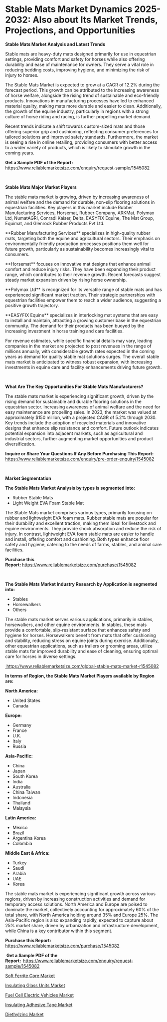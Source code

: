 <p><h1>Stable Mats Market Dynamics 2025-2032: Also about Its Market Trends, Projections, and Opportunities</h1></p><p><strong>Stable Mats Market Analysis and Latest Trends</strong></p>
<p><p>Stable mats are heavy-duty mats designed primarily for use in equestrian settings, providing comfort and safety for horses while also offering durability and ease of maintenance for owners. They serve a vital role in reducing bedding costs, improving hygiene, and minimizing the risk of injury to horses.</p><p>The Stable Mats Market is expected to grow at a CAGR of 12.2% during the forecast period. This growth can be attributed to the increasing awareness of horse welfare, alongside the rising trend of sustainable and eco-friendly products. Innovations in manufacturing processes have led to enhanced material quality, making mats more durable and easier to clean. Additionally, the growth of the equine industry, particularly in regions with a strong culture of horse riding and racing, is further propelling market demand.</p><p>Recent trends indicate a shift towards custom-sized mats and those offering superior grip and cushioning, reflecting consumer preferences for tailored solutions and improved safety standards. Furthermore, the market is seeing a rise in online retailing, providing consumers with better access to a wider variety of products, which is likely to stimulate growth in the coming years.</p></p>
<p><strong>Get a Sample PDF of the Report:&nbsp;</strong> <a href="https://www.reliablemarketsize.com/enquiry/request-sample/1545082?utm_campaign=2034&utm_medium=2&utm_source=Github&utm_content=ia&utm_term=06022025&utm_id=stable-mats">https://www.reliablemarketsize.com/enquiry/request-sample/1545082</a></p>
<p>&nbsp;</p>
<p><strong>Stable Mats Major Market Players</strong></p>
<p><p>The stable mats market is growing, driven by increasing awareness of animal welfare and the demand for durable, non-slip flooring solutions in equestrian facilities. Key players in this market include Rubber Manufacturing Services, Horsemat, Rubber Company, ARKMat, Polymax Ltd, NumatAGRI, Conradi Kaiser, Delta, EASYFIX Equine, The Mat Group, Equimat, and Glenrock Rubber Products Pvt Ltd.</p><p>**Rubber Manufacturing Services** specializes in high-quality rubber mats, targeting both the equine and agricultural sectors. Their emphasis on environmentally friendly production processes positions them well for future growth, particularly as sustainability becomes increasingly vital to consumers.</p><p>**Horsemat** focuses on innovative mat designs that enhance animal comfort and reduce injury risks. They have been expanding their product range, which contributes to their revenue growth. Recent forecasts suggest steady market expansion driven by rising horse ownership.</p><p>**Polymax Ltd** is recognized for its versatile range of stable mats and has experienced significant market traction. Their strategic partnerships with equestrian facilities empower them to reach a wider audience, suggesting a positive growth trajectory.</p><p>**EASYFIX Equine** specializes in interlocking mat systems that are easy to install and maintain, attracting a growing customer base in the equestrian community. The demand for their products has been buoyed by the increasing investment in horse training and care facilities.</p><p>For revenue estimates, while specific financial details may vary, leading companies in the market are projected to post revenues in the range of millions annually, with considerable growth rates expected in the coming years as demand for quality stable mat solutions surges. The overall stable mats market is anticipated to witness robust expansion, with increasing investments in equine care and facility enhancements driving future growth.</p></p>
<p>&nbsp;</p>
<p><strong>What Are The Key Opportunities For Stable Mats Manufacturers?</strong></p>
<p><p>The stable mats market is experiencing significant growth, driven by the rising demand for sustainable and durable flooring solutions in the equestrian sector. Increasing awareness of animal welfare and the need for easy maintenance are propelling sales. In 2023, the market was valued at approximately $150 million, with a projected CAGR of 5.2% through 2030. Key trends include the adoption of recycled materials and innovative designs that enhance slip resistance and comfort. Future outlook indicates potential expansion into adjacent markets, such as agricultural and industrial sectors, further augmenting market opportunities and product diversification.</p></p>
<p><strong>Inquire or Share Your Questions If Any Before Purchasing This Report:</strong> <a href="https://www.reliablemarketsize.com/enquiry/pre-order-enquiry/1545082?utm_campaign=2034&utm_medium=2&utm_source=Github&utm_content=ia&utm_term=06022025&utm_id=stable-mats">https://www.reliablemarketsize.com/enquiry/pre-order-enquiry/1545082</a></p>
<p>&nbsp;</p>
<p><strong>Market Segmentation</strong></p>
<p><strong>The Stable Mats Market Analysis by types is segmented into:</strong></p>
<p><ul><li>Rubber Stable Mats</li><li>Light Weight EVA Foam Stable Mat</li></ul></p>
<p><p>The Stable Mats market comprises various types, primarily focusing on rubber and lightweight EVA foam mats. Rubber stable mats are popular for their durability and excellent traction, making them ideal for livestock and equine environments. They provide shock absorption and reduce the risk of injury. In contrast, lightweight EVA foam stable mats are easier to handle and install, offering comfort and cushioning. Both types enhance floor safety and hygiene, catering to the needs of farms, stables, and animal care facilities.</p></p>
<p><strong>Purchase this Report:&nbsp;</strong><a href="https://www.reliablemarketsize.com/purchase/1545082?utm_campaign=2034&utm_medium=2&utm_source=Github&utm_content=ia&utm_term=06022025&utm_id=stable-mats">https://www.reliablemarketsize.com/purchase/1545082</a></p>
<p>&nbsp;</p>
<p><strong>The Stable Mats Market Industry Research by Application is segmented into:</strong></p>
<p><ul><li>Stables</li><li>Horsewalkers</li><li>Others</li></ul></p>
<p><p>The stable mats market serves various applications, primarily in stables, horsewalkers, and other equine environments. In stables, these mats provide a comfortable, slip-resistant surface that enhances safety and hygiene for horses. Horsewalkers benefit from mats that offer cushioning and stability, reducing stress on equine joints during exercise. Additionally, other equestrian applications, such as trailers or grooming areas, utilize stable mats for improved durability and ease of cleaning, ensuring optimal care for horses in diverse settings.</p></p>
<p><a href="https://www.reliablemarketsize.com/global-stable-mats-market-r1545082?utm_campaign=2034&utm_medium=2&utm_source=Github&utm_content=ia&utm_term=06022025&utm_id=stable-mats">&nbsp;https://www.reliablemarketsize.com/global-stable-mats-market-r1545082</a></p>
<p><strong>In terms of Region, the Stable Mats Market Players available by Region are:</strong></p>
<p>
    <p> <strong> North America: </strong>
        <ul>
            <li>United States</li>
            <li>Canada</li>
        </ul>
        </p> 
    <p> <strong> Europe: </strong>
        <ul>
            <li>Germany</li>
            <li>France</li>
            <li>U.K.</li>
            <li>Italy</li>
            <li>Russia</li>
        </ul>
        </p> 
    <p> <strong> Asia-Pacific: </strong>
        <ul>
            <li>China</li>
            <li>Japan</li>
            <li>South Korea</li>
            <li>India</li>
            <li>Australia</li>
            <li>China Taiwan</li>
            <li>Indonesia</li>
            <li>Thailand</li>
            <li>Malaysia</li>
        </ul>
        </p> 
    <p> <strong> Latin America: </strong>
        <ul>
            <li>Mexico</li>
            <li>Brazil</li>
            <li>Argentina Korea</li>
            <li>Colombia</li>
        </ul>
        </p> 
    <p> <strong> Middle East & Africa: </strong>
        <ul>
            <li>Turkey</li>
            <li>Saudi</li>
            <li>Arabia</li>
            <li>UAE</li>
            <li>Korea</li>
        </ul>
    </p>
    </p>
<p><p>The stable mats market is experiencing significant growth across various regions, driven by increasing construction activities and demand for temporary access solutions. North America and Europe are poised to dominate the market, collectively accounting for approximately 60% of the total share, with North America holding around 35% and Europe 25%. The Asia-Pacific region is also expanding rapidly, expected to capture about 25% market share, driven by urbanization and infrastructure development, while China is a key contributor within this segment.</p></p>
<p><strong>Purchase this Report: </strong><a href="https://www.reliablemarketsize.com/purchase/1545082?utm_campaign=2034&utm_medium=2&utm_source=Github&utm_content=ia&utm_term=06022025&utm_id=stable-mats">https://www.reliablemarketsize.com/purchase/1545082</a></p>
<p>&nbsp;<strong>Get a Sample PDF of the Report:&nbsp;&nbsp;</strong><a href="https://www.reliablemarketsize.com/enquiry/request-sample/1545082?utm_campaign=2034&utm_medium=2&utm_source=Github&utm_content=ia&utm_term=06022025&utm_id=stable-mats">https://www.reliablemarketsize.com/enquiry/request-sample/1545082</a></p>
<p><strong></strong></p>
<p><p><a href="https://www.linkedin.com/pulse/soft-ferrite-core-market-analysis-report-offers-forecast-trends-seebf?utm_campaign=2034&utm_medium=2&utm_source=Github&utm_content=ia&utm_term=06022025&utm_id=stable-mats">Soft Ferrite Core Market</a></p><p><a href="https://www.linkedin.com/pulse/insights-insulating-glass-units-market-2025-2032-growth-segmentation-s9cuf?utm_campaign=2034&utm_medium=2&utm_source=Github&utm_content=ia&utm_term=06022025&utm_id=stable-mats">Insulating Glass Units Market</a></p><p><a href="https://www.linkedin.com/pulse/rising-trends-fuel-cell-electric-vehicles-market-projected-growth-l1esf?utm_campaign=2034&utm_medium=2&utm_source=Github&utm_content=ia&utm_term=06022025&utm_id=stable-mats">Fuel Cell Electric Vehicles Market</a></p><p><a href="https://www.linkedin.com/pulse/insulating-adhesive-tape-market-size-2025-2032-reports-rise-ipwof?utm_campaign=2034&utm_medium=2&utm_source=Github&utm_content=ia&utm_term=06022025&utm_id=stable-mats">Insulating Adhesive Tape Market</a></p><p><a href="https://www.linkedin.com/pulse/diethylzinc-market-study-creating-business-environment-expected-1wknf?utm_campaign=2034&utm_medium=2&utm_source=Github&utm_content=ia&utm_term=06022025&utm_id=stable-mats">Diethylzinc Market</a></p></p>